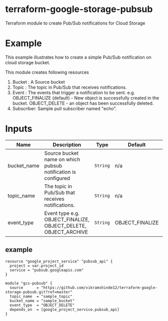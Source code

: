 # terraform-google-storage-pubsub
Terraform module to create Pub/Sub notifications for Cloud Storage

# Example
This example illustrates how to create a simple Pub/Sub notification on cloud storage bucket.

This module creates following resources
1. Bucket : A Source bucket
2. Topic : The topic in Pub/Sub that receives notifications.
3. Event : The events that trigger a notification to be sent.
e.g. 
OBJECT_FINALIZE (default) - New object is successfully created in the bucket.
OBJECT_DELETE - an object has been successfully deleted.
4. Subscriber: Sample pull subscriber named "echo".

# Inputs

| Name | Description | Type | Default | Required |
|------|-------------|------|---------|:--------:|
| bucket_name | Source bucket name on which pubsub notification is configured | `String` | n/a | yes|
| topic_name | The topic in Pub/Sub that receives notifications. |  `String` | n/a | yes|
| event_type | Event type e.g. OBJECT_FINALIZE, OBJECT_DELETE, OBJECT_ARCHIVE | `String` | OBJECT_FINALIZE | yes

## example
```hcl
resource "google_project_service" "pubsub_api" {
  project = var.project_id
  service = "pubsub.googleapis.com"
}

module "gcs-pubsub" {
  source      = "https://github.com/vikramshinde12/terraform-google-storage-pubsub.git?ref=master"
  topic_name  = "sample_topic"
  bucket_name = "sample_bucket"
  event_type  = "OBJECT_DELETE"
  depends_on  = [google_project_service.pubsub_api]
}
```
